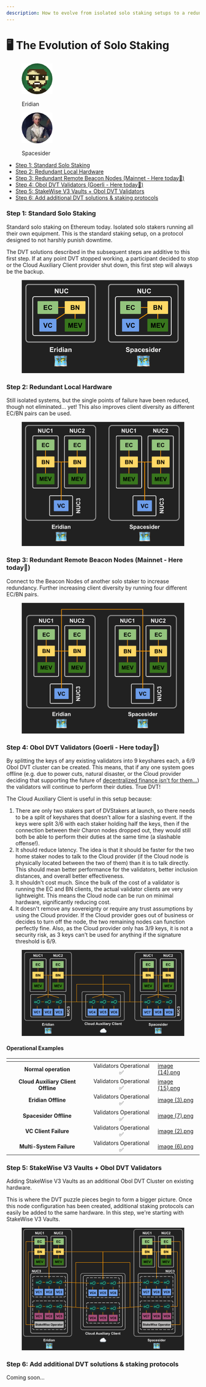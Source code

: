 ```yaml
---
description: How to evolve from isolated solo staking setups to a redundant DVT system.
---
```


# 🖥 The Evolution of Solo Staking

<div>

<figure><img src="https://raw.githubusercontent.com/DVStakers/docs/main/.gitbook/assets/Eridian.png" alt=""><figcaption><p>Eridian</p></figcaption></figure>

 

<figure><img src=".gitbook/assets/Spacesider.png" alt=""><figcaption><p>Spacesider</p></figcaption></figure>

</div>

* [Step 1: Standard Solo Staking](the-evolution-of-solo-staking.md#step-1-standard-solo-staking)
* [Step 2: Redundant Local Hardware](the-evolution-of-solo-staking.md#step-2-redundant-local-hardware)
* [Step 3: Redundant Remote Beacon Nodes (Mainnet - Here today📍)](the-evolution-of-solo-staking.md#step-3-redundant-remote-beacon-nodes-mainnet-here-today)
* [Step 4: Obol DVT Validators (Goerli - Here today📍)](the-evolution-of-solo-staking.md#step-4-obol-dvt-validators-goerli-here-today)
* [Step 5: StakeWise V3 Vaults + Obol DVT Validators](the-evolution-of-solo-staking.md#step-5-stakewise-v3-vaults-+-obol-dvt-validators)
* [Step 6: Add additional DVT solutions & staking protocols](the-evolution-of-solo-staking.md#step-6-add-additional-dvt-solutions-and-staking-protocols)

### Step 1: Standard Solo Staking

Standard solo staking on Ethereum today. Isolated solo stakers running all their own equipment. This is the standard staking setup, on a protocol designed to not harshly punish downtime.&#x20;

The DVT solutions described in the subsequent steps are additive to this first step. If at any point DVT stopped working, a participant decided to stop or the Cloud Auxiliary Client provider shut down, this first step will always be the backup.

<figure><img src=".gitbook/assets/image (2) (4).png" alt=""><figcaption></figcaption></figure>

### Step 2: Redundant Local Hardware

Still isolated systems, but the single points of failure have been reduced, though not eliminated... yet! This also improves client diversity as different EC/BN pairs can be used.

<figure><img src=".gitbook/assets/image (3) (1) (1).png" alt=""><figcaption></figcaption></figure>

### Step 3: Redundant Remote Beacon Nodes (Mainnet - Here today📍)

Connect to the Beacon Nodes of another solo staker to increase redundancy. Further increasing client diversity by running four different EC/BN pairs.

<figure><img src=".gitbook/assets/image (1) (2).png" alt=""><figcaption></figcaption></figure>

### Step 4: Obol DVT Validators (Goerli - Here today📍)

By splitting the keys of any existing validators into 9 keyshares each, a 6/9 Obol DVT cluster can be created. This means, that if any one system goes offline (e.g. due to power cuts, natural disaster, or the Cloud provider deciding that supporting the future of [decentralized finance isn't for them...](https://www.coindesk.com/business/2022/08/26/ethereum-could-get-kicked-off-cloud-host-that-powers-10-of-crypto-network/)) the validators will continue to perform their duties. True DVT!

The Cloud Auxiliary Client is useful in this setup because:

1. There are only two stakers part of DVStakers at launch, so there needs to be a split of keyshares that doesn't allow for a slashing event. If the keys were split 3/6 with each staker holding half the keys, then if the connection between their Charon nodes dropped out, they would still both be able to perform their duties at the same time (a slashable offense!).
2. It should reduce latency. The idea is that it should be faster for the two home staker nodes to talk to the Cloud provider (if the Cloud node is physically located between the two of them) than it is to talk directly. This should mean better performance for the validators, better inclusion distances, and overall better effectiveness.
3. It shouldn't cost much. Since the bulk of the cost of a validator is running the EC and BN clients, the actual validator clients are very lightweight. This means the Cloud node can be run on minimal hardware, significantly reducing cost.
4. It doesn't remove any sovereignty or require any trust assumptions by using the Cloud provider. If the Cloud provider goes out of business or decides to turn off the node, the two remaining nodes can function perfectly fine. Also, as the Cloud provider only has 3/9 keys, it is not a security risk, as 3 keys can't be used for anything if the signature threshold is 6/9.

<figure><img src=".gitbook/assets/image (13).png" alt=""><figcaption></figcaption></figure>

#### Operational Examples&#x20;

<table data-card-size="large" data-column-title-hidden data-view="cards"><thead><tr><th align="center"></th><th align="center"></th><th data-hidden data-card-cover data-type="files"></th></tr></thead><tbody><tr><td align="center"><strong>Normal operation</strong></td><td align="center">Validators Operational ✅</td><td><a href=".gitbook/assets/image (14).png">image (14).png</a></td></tr><tr><td align="center"><strong>Cloud Auxiliary Client Offline</strong></td><td align="center">Validators Operational ✅</td><td><a href=".gitbook/assets/image (15).png">image (15).png</a></td></tr><tr><td align="center"><strong>Eridian</strong> <strong>Offline</strong></td><td align="center">Validators Operational ✅</td><td><a href=".gitbook/assets/image (3).png">image (3).png</a></td></tr><tr><td align="center"><strong>Spacesider</strong> <strong>Offline</strong></td><td align="center">Validators Operational ✅</td><td><a href=".gitbook/assets/image (7).png">image (7).png</a></td></tr><tr><td align="center"><strong>VC Client Failure</strong></td><td align="center">Validators Operational ✅</td><td><a href=".gitbook/assets/image (2).png">image (2).png</a></td></tr><tr><td align="center"><strong>Multi-System Failure</strong></td><td align="center">Validators Operational ✅</td><td><a href=".gitbook/assets/image (6).png">image (6).png</a></td></tr></tbody></table>

### Step 5: StakeWise V3 Vaults + Obol DVT Validators

Adding StakeWise V3 Vaults as an additional Obol DVT Cluster on existing hardware.

This is where the DVT puzzle pieces begin to form a bigger picture. Once this node configuration has been created, additional staking protocols can easily be added to the same hardware. In this step, we're starting with StakeWise V3 Vaults.

<figure><img src=".gitbook/assets/image (16).png" alt=""><figcaption></figcaption></figure>

### Step 6: Add additional DVT solutions & staking protocols

Coming soon...

